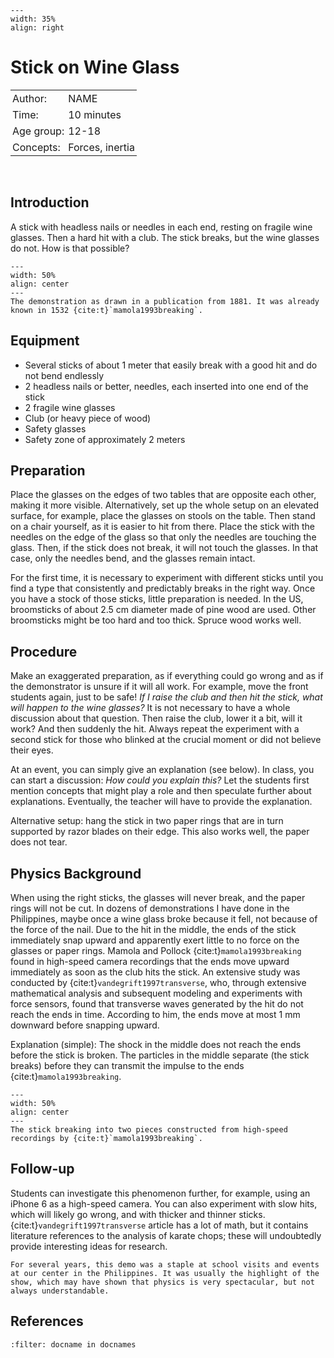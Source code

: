 ```{figure} ../../figures/ready.png
---
width: 35%
align: right
```

# Stick on Wine Glass

<table style="width: 100%; border-collapse: collapse; border: none;">
    <tr style="background-color: var(--background-color);">  
        <td style="text-align: left; padding: 3px; border: none; color: var(--text-color)">Author:</td>
        <td style="text-align: left; padding: 3px; border: none; color: var(--text-color)">NAME</td>
    </tr>
    <tr style="background-color: var(--background-color);"> 
        <td style="text-align: left; padding: 3px; border: none; color: var(--text-color)">Time:</td>
        <td style="text-align: left; padding: 3px; border: none; color: var(--text-color)">10 minutes</td>
    </tr>
    <tr style="background-color: var(--background-color);"> 
        <td style="text-align: left; padding: 3px; border: none; color: var(--text-color)">Age group:</td>
        <td style="text-align: left; padding: 3px; border: none; color: var(--text-color)">12-18</td>
    </tr>
    <tr style="background-color: var(--background-color);"> 
        <td style="text-align: left; padding: 3px; border: none; color: var(--text-color)">Concepts:</td>
        <td style="text-align: left; padding: 3px; border: none; color: var(--text-color)">Forces, inertia</td>
    </tr>
</table><br>

## Introduction
A stick with headless nails or needles in each end, resting on fragile wine glasses. Then a hard hit with a club. The stick breaks, but the wine glasses do not. How is that possible?

```{figure} demo55_figure1.png
---
width: 50%
align: center
---
The demonstration as drawn in a publication from 1881. It was already known in 1532 {cite:t}`mamola1993breaking`.
```

## Equipment
- Several sticks of about 1 meter that easily break with a good hit and do not bend endlessly
- 2 headless nails or better, needles, each inserted into one end of the stick
- 2 fragile wine glasses
- Club (or heavy piece of wood)
- Safety glasses
- Safety zone of approximately 2 meters

## Preparation
Place the glasses on the edges of two tables that are opposite each other, making it more visible. Alternatively, set up the whole setup on an elevated surface, for example, place the glasses on stools on the table. Then stand on a chair yourself, as it is easier to hit from there. Place the stick with the needles on the edge of the glass so that only the needles are touching the glass. Then, if the stick does not break, it will not touch the glasses. In that case, only the needles bend, and the glasses remain intact.

For the first time, it is necessary to experiment with different sticks until you find a type that consistently and predictably breaks in the right way. Once you have a stock of those sticks, little preparation is needed. In the US, broomsticks of about 2.5 cm diameter made of pine wood are used. Other broomsticks might be too hard and too thick. Spruce wood works well.

## Procedure
Make an exaggerated preparation, as if everything could go wrong and as if the demonstrator is unsure if it will all work. For example, move the front students again, just to be safe! *If I raise the club and then hit the stick, what will happen to the wine glasses?* It is not necessary to have a whole discussion about that question. Then raise the club, lower it a bit, will it work? And then suddenly the hit. Always repeat the experiment with a second stick for those who blinked at the crucial moment or did not believe their eyes.

At an event, you can simply give an explanation (see below). In class, you can start a discussion: *How could you explain this?* Let the students first mention concepts that might play a role and then speculate further about explanations. Eventually, the teacher will have to provide the explanation.

Alternative setup: hang the stick in two paper rings that are in turn supported by razor blades on their edge. This also works well, the paper does not tear.

## Physics Background
When using the right sticks, the glasses will never break, and the paper rings will not be cut. In dozens of demonstrations I have done in the Philippines, maybe once a wine glass broke because it fell, not because of the force of the nail. Due to the hit in the middle, the ends of the stick immediately snap upward and apparently exert little to no force on the glasses or paper rings. Mamola and Pollock {cite:t}`mamola1993breaking` found in high-speed camera recordings that the ends move upward immediately as soon as the club hits the stick. An extensive study was conducted by {cite:t}`vandegrift1997transverse`, who, through extensive mathematical analysis and subsequent modeling and experiments with force sensors, found that transverse waves generated by the hit do not reach the ends in time. According to him, the ends move at most 1 mm downward before snapping upward.

Explanation (simple): The shock in the middle does not reach the ends before the stick is broken. The particles in the middle separate (the stick breaks) before they can transmit the impulse to the ends {cite:t}`mamola1993breaking`.

```{figure} demo55_figure2.png
---
width: 50%
align: center
---
The stick breaking into two pieces constructed from high-speed recordings by {cite:t}`mamola1993breaking`.
```

## Follow-up
Students can investigate this phenomenon further, for example, using an iPhone 6 as a high-speed camera. You can also experiment with slow hits, which will likely go wrong, and with thicker and thinner sticks. {cite:t}`vandegrift1997transverse` article has a lot of math, but it contains literature references to the analysis of karate chops; these will undoubtedly provide interesting ideas for research.

```{tip}
For several years, this demo was a staple at school visits and events at our center in the Philippines. It was usually the highlight of the show, which may have shown that physics is very spectacular, but not always understandable.
```

## References
```{bibliography}
:filter: docname in docnames
```